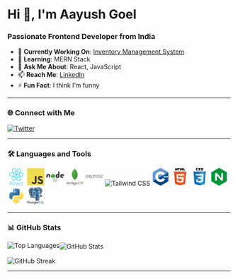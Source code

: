 # Hi 👋, I'm Aayush Goel  
### Passionate Frontend Developer from India  

- 🔭 **Currently Working On**: [Inventory Management System](https://store-frontend-c7ie.onrender.com)  
- 🌱 **Learning**: MERN Stack  
- 💬 **Ask Me About**: React, JavaScript  
- 📫 **Reach Me**: [LinkedIn](https://linkedin.com/in/aayush-goel-4284611b5)  
- ⚡ **Fun Fact**: I think I’m funny  

---

### 🌐 Connect with Me  
[![Twitter](https://img.shields.io/twitter/follow/@aayush_goel1?logo=twitter&style=for-the-badge)](https://twitter.com/@aayush_goel1)  

---

### 🛠️ Languages and Tools  
<p>
  <img src="https://raw.githubusercontent.com/devicons/devicon/master/icons/react/react-original-wordmark.svg" alt="React" width="40" height="40"/> 
  <img src="https://raw.githubusercontent.com/devicons/devicon/master/icons/javascript/javascript-original.svg" alt="JavaScript" width="40" height="40"/> 
  <img src="https://raw.githubusercontent.com/devicons/devicon/master/icons/nodejs/nodejs-original-wordmark.svg" alt="Node.js" width="40" height="40"/> 
  <img src="https://raw.githubusercontent.com/devicons/devicon/master/icons/mongodb/mongodb-original-wordmark.svg" alt="MongoDB" width="40" height="40"/> 
  <img src="https://raw.githubusercontent.com/devicons/devicon/master/icons/express/express-original-wordmark.svg" alt="Express.js" width="40" height="40"/> 
  <img src="https://www.vectorlogo.zone/logos/tailwindcss/tailwindcss-icon.svg" alt="Tailwind CSS" width="40" height="40"/> 
  <img src="https://raw.githubusercontent.com/devicons/devicon/master/icons/cplusplus/cplusplus-original.svg" alt="C++" width="40" height="40"/> 
  <img src="https://raw.githubusercontent.com/devicons/devicon/master/icons/html5/html5-original-wordmark.svg" alt="HTML5" width="40" height="40"/> 
  <img src="https://raw.githubusercontent.com/devicons/devicon/master/icons/css3/css3-original-wordmark.svg" alt="CSS3" width="40" height="40"/> 
  <img src="https://raw.githubusercontent.com/devicons/devicon/master/icons/nginx/nginx-original.svg" alt="Nginx" width="40" height="40"/> 
  <img src="https://raw.githubusercontent.com/devicons/devicon/master/icons/python/python-original.svg" alt="Python" width="40" height="40"/> 
  <img src="https://raw.githubusercontent.com/devicons/devicon/master/icons/postgresql/postgresql-original-wordmark.svg" alt="PostgreSQL" width="40" height="40"/> 
</p>  

---

### 📊 GitHub Stats  
<p>
  <img align="left" src="https://github-readme-stats.vercel.app/api/top-langs?username=goel-aayush&show_icons=true&locale=en&layout=compact" alt="Top Languages" />
</p>  
<p>
  <img align="center" src="https://github-readme-stats.vercel.app/api?username=goel-aayush&show_icons=true&locale=en" alt="GitHub Stats" />
</p>  
<p>
  <img align="center" src="https://github-readme-streak-stats.herokuapp.com/?user=goel-aayush" alt="GitHub Streak" />
</p>  

---

